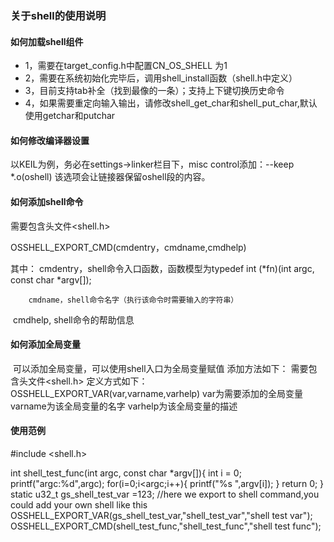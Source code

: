 ### 关于shell的使用说明

#### 如何加载shell组件

* 1，需要在target_config.h中配置CN_OS_SHELL 为1
* 2，需要在系统初始化完毕后，调用shell_install函数（shell.h中定义）
* 3，目前支持tab补全（找到最像的一条）；支持上下键切换历史命令
* 4，如果需要重定向输入输出，请修改shell_get_char和shell_put_char,默认使用getchar和putchar

#### 如何修改编译器设置
以KEIL为例，务必在settings->linker栏目下，misc control添加：--keep *.o(oshell)
该选项会让链接器保留oshell段的内容。
#### 如何添加shell命令

  需要包含头文件<shell.h>

  OSSHELL_EXPORT_CMD(cmdentry，cmdname,cmdhelp)

  其中： cmdentry，shell命令入口函数，函数模型为typedef int (*fn)(int argc, const char *argv[]); 

  	    cmdname，shell命令名字（执行该命令时需要输入的字符串）

  ​        cmdhelp, shell命令的帮助信息

#### 如何添加全局变量

​    可以添加全局变量，可以使用shell入口为全局变量赋值
    添加方法如下：
    需要包含头文件<shell.h>
    定义方式如下：
    OSSHELL_EXPORT_VAR(var,varname,varhelp)
    var为需要添加的全局变量
    varname为该全局变量的名字
    varhelp为该全局变量的描述

  #### 使用范例

#include <shell.h>

int shell_test_func(int argc, const char *argv[]){
    int i = 0;
    printf("argc:%d",argc);
    for(i=0;i<argc;i++){
        printf("%s ",argv[i]);
    }
    return 0;
}
static u32_t gs_shell_test_var =123;
//here we export to shell command,you could add your own shell like this
OSSHELL_EXPORT_VAR(gs_shell_test_var,"shell_test_var","shell test var");
OSSHELL_EXPORT_CMD(shell_test_func,"shell_test_func","shell test func");



  ​              

  

